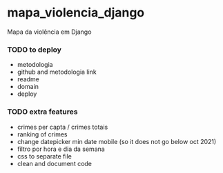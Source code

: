 # mapa_violencia_django
Mapa da violência em Django

### TODO to deploy
- metodologia
- github and metodologia link
- readme
- domain
- deploy

### TODO extra features
- crimes per capta / crimes totais
- ranking of crimes
- change datepicker min date mobile (so it does not go below oct 2021)
- filtro por hora e dia da semana
- css to separate file
- clean and document code